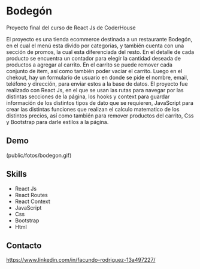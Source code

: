 
# Bodegón

Proyecto final del curso de React Js de CoderHouse

El proyecto es una tienda ecommerce destinada a un restaurante Bodegón, en el cual el menú esta divido por categorias, y también cuenta con una sección de promos, la cual esta diferenciada del resto. En el detalle de cada producto se encuentra un contador para elegir la cantidad deseada de productos a agregar al carrito. En el carrito se puede remover cada conjunto de item, así como también poder vaciar el carrito. Luego en el chekout, hay un formulario de usuario en donde se pide el nombre, email, teléfono y dirección, para enviar estos a la base de datos. 
El proyecto fue realizado con React Js, en el que se usan las rutas para navegar por las distintas secciones de la página, los hooks y context para guardar información de los distintos tipos de dato que se requieren, JavaScript para crear las distintas funciones que realizan el calculo matematico de los distintos precios, así como también para remover productos del carrito, Css y Bootstrap para darle estilos a la página.

## Demo
(public/fotos/bodegon.gif)

## Skills

- React Js
- React Routes
- React Context
- JavaScript
- Css
- Bootstrap
- Html


## Contacto

https://www.linkedin.com/in/facundo-rodriguez-13a497227/

